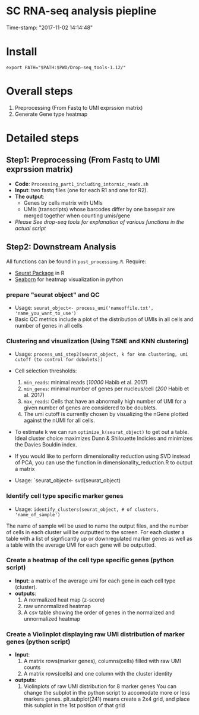 SC RNA-seq analysis piepline
============================================================
Time-stamp: "2017-11-02 14:14:48"
# Install 

``` shell
export PATH="$PATH:$PWD/Drop-seq_tools-1.12/"
```

# Overall steps

1. Preprocessing (From Fastq to UMI exprssion matrix)
2. Generate Gene type heatmap

# Detailed steps
## Step1: Preprocessing (From Fastq to UMI exprssion matrix)

* **Code**: `Processing_part1_including_intornic_reads.sh`
* **Input**: two fastq files (one for each R1 and one for R2).
* **The output**: 
  *  Genes by cells matrix with UMIs 
  *  UMIs (transcripts) whose barcodes differ by one basepair are merged together when counting umis/gene 
* *Please See drop-seq tools for explanation of various functions in the actual script*

## Step2: Downstream Analysis
All functions can be found in `post_processing.R`. Require: 
  * [Seurat Package](http://satijalab.org/seurat/) in R 
  * [Seaborn](https://seaborn.pydata.org/) for heatmap visualization in python
### prepare "seurat object" and QC
* Usage: `seurat_object<- process_umi('nameoffile.txt', 'name_you_want_to_use')`
* Basic QC metrics include a plot of the distribution of UMIs in all cells and number of genes in all cells
### Clustering and visualization (Using TSNE and KNN clustering) 

* Usage: `process_umi_step2(seurat_object, k for knn clustering, umi cutoff (to control for dobulets))`
  
* Cell selection thresholds: 
  1. `min_reads`: minimal reads (*10000* Habib et al. 2017) 
  2. `min_genes`: minimal number of genes per nucleus/cell (*200* Habib et al. 2017) 
  3. `max_reads`: Cells that have an abnormally high number of UMI for a given number of genes are considered to be doublets.
  4. The umi cutoff is currently chosen by visualizing the nGene plotted against the nUMI for all cells.

* To estimate k we can run `optimize_k(seurat_object)`  to get out a table.  Ideal cluster choice maximizes Dunn & Shilouette Indicies and minimizes the Davies Bouldin index.  

* If you would like to perform dimensionality reduction using SVD instead of PCA, you can use the function in dimensionality_reduction.R to output a matrix

* Usage: `seurat_object<- svd(seurat_object)
### Identify cell type specific marker genes 

* Usage: `identify_clusters(seurat_object, # of clusters, 'name_of_sample')`

The name of sample will be used to name the output files, and the number of cells in each cluster will be outputted to the screen.
For each cluster a table with a list of signficantly up or downregulated marker genes as well as a table with the average UMI for each gene will be outputted. 


### Create a heatmap of the cell type specific genes  (python script)
* **Input**: a matrix of the average umi for each gene in each cell type (cluster).
*  **outputs**:
   1. A normalized heat map (z-score)
   2. raw unnormalized heatmap
   3. A csv table showing the order of genes in the normalized and unnormalized heatmap 

### Create a Violinplot displaying raw UMI distribution of marker genes  (python script)
* **Input**: 
   1. A matrix rows(marker genes), columns(cells)  filled with raw UMI counts
   2. A matrix rows(cells) and one column with the cluster identity 
*  **outputs**:
   1. Violinplots of raw UMI distribution for 8 marker genes
   You can change the subplot in the python script to accomodate more or less markers genes.  plt.subplot(241) means create a 2x4 grid,  and place this subplot in the 1st position of that grid







